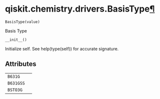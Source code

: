 <span id="qiskit-chemistry-drivers-basistype" />

# qiskit.chemistry.drivers.BasisType[¶](#qiskit-chemistry-drivers-basistype "Permalink to this headline")

<span id="undefined" />

`BasisType(value)`

Basis Type

<span id="undefined" />

`__init__()`

Initialize self. See help(type(self)) for accurate signature.

## Attributes

|           |   |
| --------- | - |
| `B631G`   |   |
| `B631GSS` |   |
| `BSTO3G`  |   |
